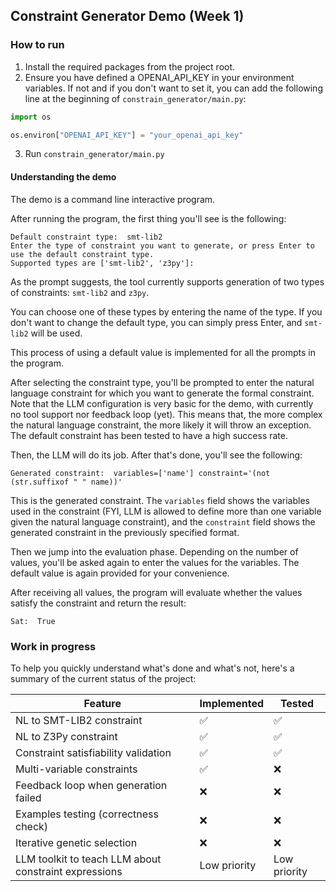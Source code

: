 ## Constraint Generator Demo (Week 1)

### How to run
1. Install the required packages from the project root.
2. Ensure you have defined a OPENAI_API_KEY in your environment variables. If not and if you don't want to set it, you can add the following line at the beginning of `constrain_generator/main.py`:
```python
import os

os.environ["OPENAI_API_KEY"] = "your_openai_api_key"
```
3. Run `constrain_generator/main.py`

#### Understanding the demo

The demo is a command line interactive program.

After running the program, the first thing you'll see is the following:

```aiignore
Default constraint type:  smt-lib2
Enter the type of constraint you want to generate, or press Enter to use the default constraint type.
Supported types are ['smt-lib2', 'z3py']: 
```

As the prompt suggests, the tool currently supports generation of two types of constraints: `smt-lib2` and `z3py`.

You can choose one of these types by entering the name of the type. If you don't want to change the default type, you can simply press Enter, and `smt-lib2` will be used.

This process of using a default value is implemented for all the prompts in the program.

After selecting the constraint type, you'll be prompted to enter the natural language constraint for which you want to generate the formal constraint. Note that the LLM configuration is very basic for the demo, with currently no tool support nor feedback loop (yet). This means that, the more complex the natural language constraint, the more likely it will throw an exception. The default constraint has been tested to have a high success rate.

Then, the LLM will do its job. After that's done, you'll see the following:

```
Generated constraint:  variables=['name'] constraint='(not (str.suffixof " " name))'
```

This is the generated constraint. The `variables` field shows the variables used in the constraint (FYI, LLM is allowed to define more than one variable given the natural language constraint), and the `constraint` field shows the generated constraint in the previously specified format.

Then we jump into the evaluation phase. Depending on the number of values, you'll be asked again to enter the values for the variables. The default value is again provided for your convenience.

After receiving all values, the program will evaluate whether the values satisfy the constraint and return the result:

```
Sat:  True
```




### Work in progress

To help you quickly understand what's done and what's not, here's a summary of the current status of the project:

| Feature                                               | Implemented  | Tested       |
|-------------------------------------------------------|--------------|--------------|
| NL to SMT-LIB2 constraint                             | ✅            | ✅            |
| NL to Z3Py constraint                                 | ✅            | ✅            |
| Constraint satisfiability validation                  | ✅            | ✅            |
| Multi-variable constraints                            | ✅            | ❌            |
| Feedback loop when generation failed                  | ❌            | ❌            |
| Examples testing (correctness check)                  | ❌            | ❌            |
| Iterative genetic selection                           | ❌            | ❌            |
| LLM toolkit to teach LLM about constraint expressions | Low priority | Low priority |